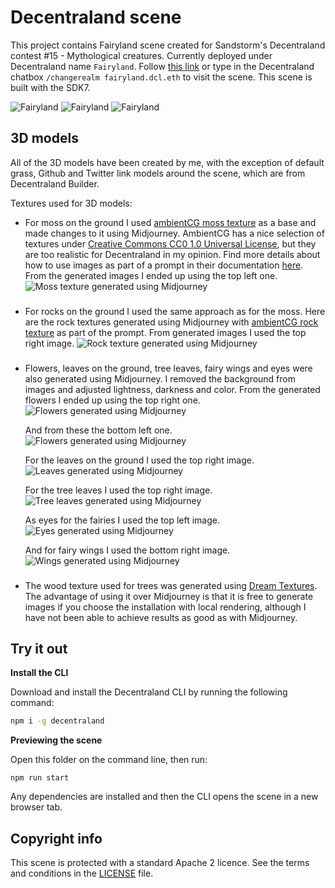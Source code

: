 # Decentraland scene

This project contains Fairyland scene created for Sandstorm's Decentraland contest #15 - Mythological creatures.
Currently deployed under Decentraland name `Fairyland`. Follow [this link](https://play.decentraland.org/?realm=fairyland.dcl.eth) or type in the Decentraland chatbox `/changerealm fairyland.dcl.eth` to visit the scene.
This scene is built with the SDK7.

![Fairyland](screenshots/fairyland1.png)
![Fairyland](screenshots/fairyland2.png)
![Fairyland](screenshots/fairyland3.png)

## 3D models

All of the 3D models have been created by me, with the exception of default grass, Github and Twitter link models around the scene, which are from Decentraland Builder.

Textures used for 3D models:

- For moss on the ground I used [ambientCG moss texture](https://ambientcg.com/view?id=Moss004) as a base and made changes to it using Midjourney. AmbientCG has a nice selection of textures under [Creative Commons CC0 1.0 Universal License](https://docs.ambientcg.com/books/website-licensing/page/license-information), but they are too realistic for Decentraland in my opinion. Find more details about how to use images as part of a prompt in their documentation [here](https://docs.midjourney.com/docs/image-prompts). From the generated images I ended up using the top left one.
  ![Moss texture generated using Midjourney](screenshots/midjourney-moss.png)

###

- For rocks on the ground I used the same approach as for the moss. Here are the rock textures generated using Midjourney with [ambientCG rock texture](https://ambientcg.com/view?id=Rock013) as part of the prompt. From generated images I used the top right image.
  ![Rock texture generated using Midjourney](screenshots/midjourney-rock.png)

###

- Flowers, leaves on the ground, tree leaves, fairy wings and eyes were also generated using Midjourney. I removed the background from images and adjusted lightness, darkness and color. From the generated flowers I ended up using the top right one.
  ![Flowers generated using Midjourney](screenshots/midjourney-flower1.png)

  And from these the bottom left one.
  ![Flowers generated using Midjourney](screenshots/midjourney-flower2.png)

  For the leaves on the ground I used the top right image.
  ![Leaves generated using Midjourney](screenshots/midjourney-leaf.png)

  For the tree leaves I used the top right image.
  ![Tree leaves generated using Midjourney](screenshots/midjourney-tree-leaf.png)

  As eyes for the fairies I used the top left image.
  ![Eyes generated using Midjourney](screenshots/midjourney-eye.png)

  And for fairy wings I used the bottom right image.
  ![Wings generated using Midjourney](screenshots/midjourney-wings.png)

###

- The wood texture used for trees was generated using [Dream Textures](https://github.com/carson-katri/dream-textures). The advantage of using it over Midjourney is that it is free to generate images if you choose the installation with local rendering, although I have not been able to achieve results as good as with Midjourney.

## Try it out

**Install the CLI**

Download and install the Decentraland CLI by running the following command:

```bash
npm i -g decentraland
```

**Previewing the scene**

Open this folder on the command line, then run:

```
npm run start
```

Any dependencies are installed and then the CLI opens the scene in a new browser tab.

## Copyright info

This scene is protected with a standard Apache 2 licence. See the terms and conditions in the [LICENSE](/LICENSE) file.
